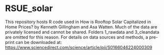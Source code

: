 # RSUE_solar

This repository hosts R code used in How is Rooftop Solar Capitalized in Home Prices? by Kenneth Gillingham and Asa Watten. Much of the data are privately licensed and cannot be shared. Folders 1_rawdata and 3_cleandata are omitted for this reason. For details on data sources and methods, a pre-print can be downloaded at: https://www.sciencedirect.com/science/article/pii/S0166046224000309
